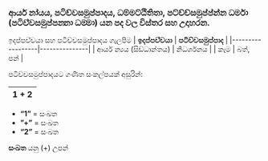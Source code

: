 ### ආර්ය නා‍්‍යය, පටිච්චසමුප්පාදය, ධම්මට්ඨිතිතා,  පට්ච්ච්සමුප්ප්න්න ධර්මා (පටිච‍්චසමුප‍්පන‍්නා ධම‍්මා) යන පද වල විස්තර සහ උදාහරන.

ඉදප‍්පච‍්චයා සහ පටිච්චසමුප්පාදය ගැලපිම
| **ඉදප‍්පච‍්චයා**      | **පටිච්චසමුප්පාද** |
|------------------|---------------|
| ආර්ය න්‍යය (සිඩ්ධාන්තය) | නිධර්ශනය        |
| කෑම               | බත්, පන්        |

පටිච්චසමුප්පාදයට ගණිත සංකල්පයක් අසුරින්:

| **1 + 2** |
|-----------|
 
* **“1”** = සංඛත
* **”+”** = සංඛත
* **“2”** = සංඛත

**සංඛත** යනු (+) උපන්